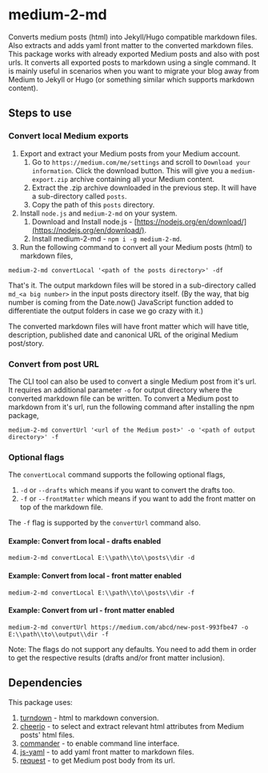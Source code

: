 # medium-2-md

Converts medium posts (html) into Jekyll/Hugo compatible markdown files. Also extracts and adds yaml front matter to the converted markdown files.
This package works with already exported Medium posts and also with post urls. It converts all exported posts to markdown using a single command. It is mainly useful in scenarios when you want to migrate your blog away from Medium to Jekyll or Hugo (or something similar which supports markdown content).

## Steps to use

### Convert local Medium exports

1. Export and extract your Medium posts from your Medium account.
    1. Go to `https://medium.com/me/settings` and scroll to `Download your information`. Click the download button. This will give you a `medium-export.zip` archive containing all your Medium content.
    1. Extract the .zip archive downloaded in the previous step. It will have a sub-directory called `posts`.
    1. Copy the path of this `posts` directory.
1. Install `node.js` and `medium-2-md` on your system.
    1. Download and Install node.js - [https://nodejs.org/en/download/](https://nodejs.org/en/download/).
    1. Install medium-2-md - `npm i -g medium-2-md`.
1. Run the following command to convert all your Medium posts (html) to markdown files,

```code
medium-2-md convertLocal '<path of the posts directory>' -df
```

That's it. The output markdown files will be stored in a sub-directory called `md_<a big number>` in the input posts directory itself. (By the way, that big number is coming from the Date.now() JavaScript function added to differentiate the output folders in case we go crazy with it.)

The converted markdown files will have front matter which will have title, description, published date and canonical URL of the original Medium post/story.

### Convert from post URL

The CLI tool can also be used to convert a single Medium post from it's url. It requires an additional parameter `-o` for output directory where the converted markdown file can be written. To convert a Medium post to markdown from it's url, run the following command after installing the npm package,

```code
medium-2-md convertUrl '<url of the Medium post>' -o '<path of output directory>' -f
```

### Optional flags

The `convertLocal` command supports the following optional flags,

1. `-d` or `--drafts` which means if you want to convert the drafts too.
1. `-f` or `--frontMatter` which means if you want to add the front matter on top of the markdown file. 

The `-f` flag is supported by the `convertUrl` command also.

#### Example: Convert from local - drafts enabled

```code
medium-2-md convertLocal E:\\path\\to\\posts\\dir -d
```

#### Example: Convert from local - front matter enabled

```code
medium-2-md convertLocal E:\\path\\to\\posts\\dir -f
```

#### Example: Convert from url - front matter enabled

```code
medium-2-md convertUrl https://medium.com/abcd/new-post-993fbe47 -o E:\\path\\to\\output\\dir -f
```

Note: The flags do not support any defaults. You need to add them in order to get the respective results (drafts and/or front matter inclusion).

## Dependencies

This package uses:

1. [turndown](https://github.com/domchristie/turndown) - html to markdown conversion.
1. [cheerio](https://github.com/cheeriojs/cheerio) - to select and extract relevant html attributes from Medium posts' html files.
1. [commander](https://github.com/tj/commander.js) - to enable command line interface.
1. [js-yaml](https://github.com/nodeca/js-yaml) - to add yaml front matter to markdown files.
1. [request](https://github.com/request/request) - to get Medium post body from its url.
